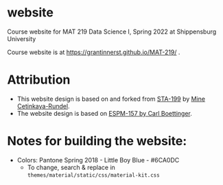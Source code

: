 # website
Course website for MAT 219 Data Science I, Spring 2022 at Shippensburg University

Course website is at https://grantinnerst.github.io/MAT-219/ .

# Attribution
- This website design is based on and forked from [STA-199](https://github.com/Sta199-S18/website) by [Mine Cetinkaya-Rundel](http://www2.stat.duke.edu/~mc301/).
- The website design is based on [ESPM-157 by Carl Boettinger](https://espm-157.carlboettiger.info/).

# Notes for building the website:

- Colors: Pantone Spring 2018 - Little Boy Blue - #6CA0DC
  - To change, search & replace in `themes/material/static/css/material-kit.css`
